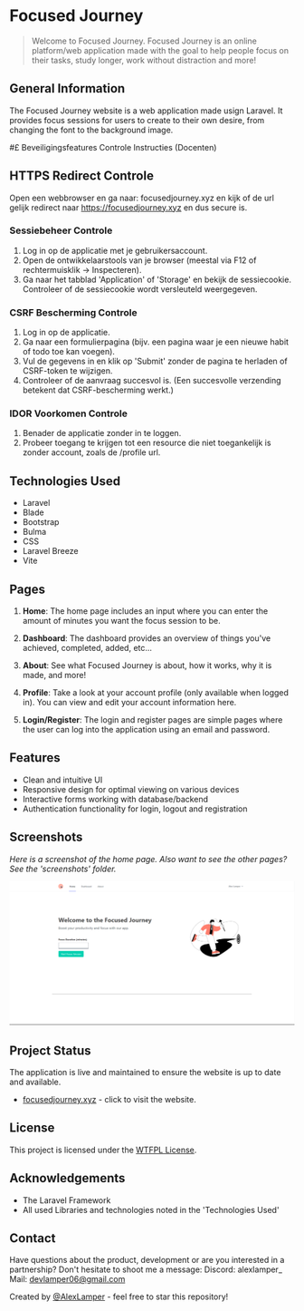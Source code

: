 # Focused Journey

> Welcome to Focused Journey. Focused Journey is an online platform/web application made with the goal to help people focus on their tasks, study longer, work without distraction and more!

## General Information
The Focused Journey website is a web application made usign Laravel. It provides focus sessions for users to create to their own desire, from changing the font to the background image.

#£ Beveiligingsfeatures Controle Instructies (Docenten)

## HTTPS Redirect Controle
Open een webbrowser en ga naar: focusedjourney.xyz en kijk of de url gelijk redirect naar https://focusedjourney.xyz en dus secure is.

### Sessiebeheer Controle
1. Log in op de applicatie met je gebruikersaccount.
2. Open de ontwikkelaarstools van je browser (meestal via F12 of rechtermuisklik -> Inspecteren).
3. Ga naar het tabblad 'Application' of 'Storage' en bekijk de sessiecookie. Controleer of de sessiecookie wordt versleuteld weergegeven.

### CSRF Bescherming Controle
1. Log in op de applicatie.
2. Ga naar een formulierpagina (bijv. een pagina waar je een nieuwe habit of todo toe kan voegen).
3. Vul de gegevens in en klik op 'Submit' zonder de pagina te herladen of CSRF-token te wijzigen.
4. Controleer of de aanvraag succesvol is. (Een succesvolle verzending betekent dat CSRF-bescherming werkt.)

### IDOR Voorkomen Controle
1. Benader de applicatie zonder in te loggen.
2. Probeer toegang te krijgen tot een resource die niet toegankelijk is zonder account, zoals de /profile url.

## Technologies Used
- Laravel
- Blade
- Bootstrap
- Bulma
- CSS
- Laravel Breeze
- Vite

## Pages
1. **Home**: The home page includes an input where you can enter the amount of minutes you want the focus session to be.

2. **Dashboard**: The dashboard provides an overview of things you've achieved, completed, added, etc...

3. **About**: See what Focused Journey is about, how it works, why it is made, and more!

4. **Profile**: Take a look at your account profile (only available when logged in). You can view and edit your account information here.

5. **Login/Register**: The login and register pages are simple pages where the user can log into the application using an email and password.

## Features
- Clean and intuitive UI
- Responsive design for optimal viewing on various devices
- Interactive forms working with database/backend
- Authentication functionality for login, logout and registration

## Screenshots
*Here is a screenshot of the home page. Also want to see the other pages? See the 'screenshots' folder.*

![Home Page](./screenshots/home.png)

## Project Status
The application is live and maintained to ensure the website is up to date and available.
- [focusedjourney.xyz](https://www.focusedjourney.xyz) - click to visit the website.

## License
This project is licensed under the [WTFPL License](LICENSE).

## Acknowledgements
- The Laravel Framework
- All used Libraries and technologies noted in the 'Technologies Used' 

## Contact
Have questions about the product, development or are you interested in a partnership?
Don't hesitate to shoot me a message:
Discord: alexlamper_
Mail: devlamper06@gmail.com

Created by [@AlexLamper](https://github.com/AlexLamper) - feel free to star this repository!

